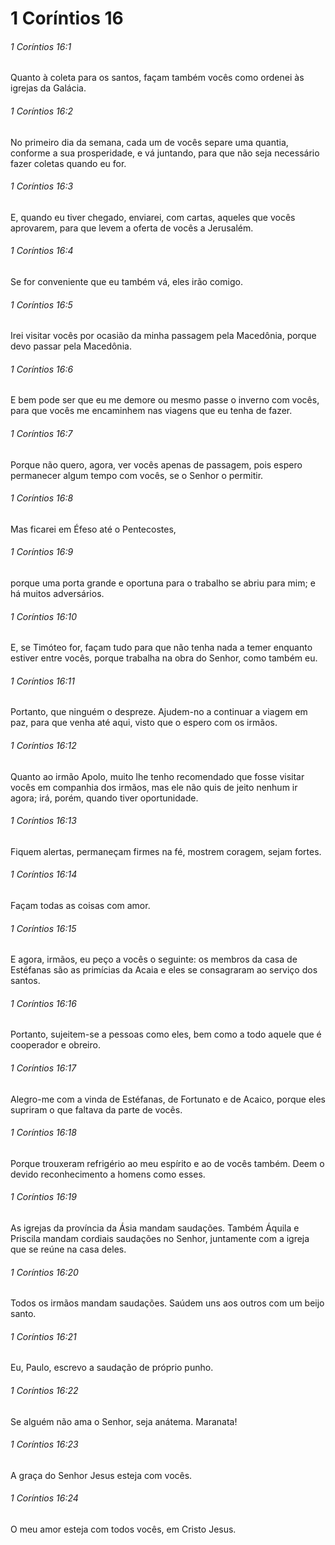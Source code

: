 # 1 Coríntios 16

###### 1 Coríntios 16:1

Quanto à coleta para os santos, façam também vocês como ordenei às igrejas da Galácia.

###### 1 Coríntios 16:2

No primeiro dia da semana, cada um de vocês separe uma quantia, conforme a sua prosperidade, e vá juntando, para que não seja necessário fazer coletas quando eu for.

###### 1 Coríntios 16:3

E, quando eu tiver chegado, enviarei, com cartas, aqueles que vocês aprovarem, para que levem a oferta de vocês a Jerusalém.

###### 1 Coríntios 16:4

Se for conveniente que eu também vá, eles irão comigo.

###### 1 Coríntios 16:5

Irei visitar vocês por ocasião da minha passagem pela Macedônia, porque devo passar pela Macedônia.

###### 1 Coríntios 16:6

E bem pode ser que eu me demore ou mesmo passe o inverno com vocês, para que vocês me encaminhem nas viagens que eu tenha de fazer.

###### 1 Coríntios 16:7

Porque não quero, agora, ver vocês apenas de passagem, pois espero permanecer algum tempo com vocês, se o Senhor o permitir.

###### 1 Coríntios 16:8

Mas ficarei em Éfeso até o Pentecostes,

###### 1 Coríntios 16:9

porque uma porta grande e oportuna para o trabalho se abriu para mim; e há muitos adversários.

###### 1 Coríntios 16:10

E, se Timóteo for, façam tudo para que não tenha nada a temer enquanto estiver entre vocês, porque trabalha na obra do Senhor, como também eu.

###### 1 Coríntios 16:11

Portanto, que ninguém o despreze. Ajudem-no a continuar a viagem em paz, para que venha até aqui, visto que o espero com os irmãos.

###### 1 Coríntios 16:12

Quanto ao irmão Apolo, muito lhe tenho recomendado que fosse visitar vocês em companhia dos irmãos, mas ele não quis de jeito nenhum ir agora; irá, porém, quando tiver oportunidade.

###### 1 Coríntios 16:13

Fiquem alertas, permaneçam firmes na fé, mostrem coragem, sejam fortes.

###### 1 Coríntios 16:14

Façam todas as coisas com amor.

###### 1 Coríntios 16:15

E agora, irmãos, eu peço a vocês o seguinte: os membros da casa de Estéfanas são as primícias da Acaia e eles se consagraram ao serviço dos santos.

###### 1 Coríntios 16:16

Portanto, sujeitem-se a pessoas como eles, bem como a todo aquele que é cooperador e obreiro.

###### 1 Coríntios 16:17

Alegro-me com a vinda de Estéfanas, de Fortunato e de Acaico, porque eles supriram o que faltava da parte de vocês.

###### 1 Coríntios 16:18

Porque trouxeram refrigério ao meu espírito e ao de vocês também. Deem o devido reconhecimento a homens como esses.

###### 1 Coríntios 16:19

As igrejas da província da Ásia mandam saudações. Também Áquila e Priscila mandam cordiais saudações no Senhor, juntamente com a igreja que se reúne na casa deles.

###### 1 Coríntios 16:20

Todos os irmãos mandam saudações. Saúdem uns aos outros com um beijo santo.

###### 1 Coríntios 16:21

Eu, Paulo, escrevo a saudação de próprio punho.

###### 1 Coríntios 16:22

Se alguém não ama o Senhor, seja anátema. Maranata!

###### 1 Coríntios 16:23

A graça do Senhor Jesus esteja com vocês.

###### 1 Coríntios 16:24

O meu amor esteja com todos vocês, em Cristo Jesus.

